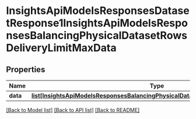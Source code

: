# InsightsApiModelsResponsesDatasetResponse1InsightsApiModelsResponsesBalancingPhysicalDatasetRowsDeliveryLimitMaxData

## Properties
Name | Type | Description | Notes
------------ | ------------- | ------------- | -------------
**data** | [**list[InsightsApiModelsResponsesBalancingPhysicalDatasetRowsDeliveryLimitMaxData]**](InsightsApiModelsResponsesBalancingPhysicalDatasetRowsDeliveryLimitMaxData.md) |  | [optional] 

[[Back to Model list]](../README.md#documentation-for-models) [[Back to API list]](../README.md#documentation-for-api-endpoints) [[Back to README]](../README.md)

